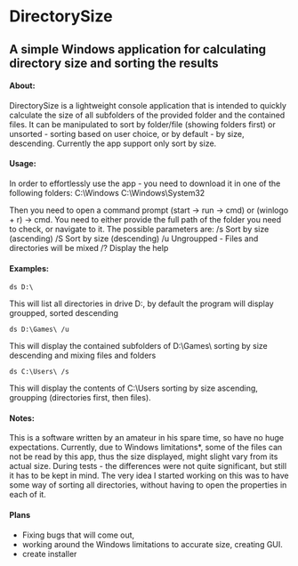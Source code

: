 # DirectorySize
## A simple Windows application for calculating directory size and sorting the results

#### About:
DirectorySize is a lightweight console application that is intended to quickly calculate the size of all subfolders of the provided folder and the contained files. It can be manipulated
to sort by folder/file (showing folders first) or unsorted - sorting based on user choice, or by default - by size, descending. Currently the app support only sort by size.

#### Usage:
In order to effortlessly use the app - you need to download it in one of the following folders:
C:\Windows
C:\Windows\System32

Then you need to open a command prompt (start -> run -> cmd) or (winlogo + r) -> cmd. You need to either provide the full path of the folder you need to check, or navigate to it. 
The possible parameters are:
/s              Sort by size (ascending)
/S              Sort by size (descending)
/u              Ungroupped - Files and directories will be mixed
/?              Display the help

#### Examples:
```
ds D:\
```
This will list all directories in drive D:, by default the program will display groupped, sorted descending

```
ds D:\Games\ /u
```
This will display the contained subfolders of D:\Games\ sorting by size descending and mixing files and folders

```
ds C:\Users\ /s
```
This will display the contents of C:\Users sorting by size ascending, groupping (directories first, then files).


#### Notes:
This is a software written by an amateur in his spare time, so have no huge expectations. Currently, due to Windows limitations*, some of the files can not be read by this app, thus the size displayed, might slight vary
from its actual size. During tests - the differences were not quite significant, but still it has to be kept in mind. The very idea I started working on this was to have some way of sorting all directories, 
without having to open the properties in each of it.

#### Plans
* Fixing bugs that will come out, 
* working around the Windows limitations to accurate size, creating GUI.
* create installer